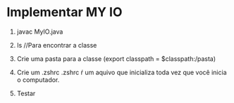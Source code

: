 # Implementar MY IO

1. javac MyIO.java

2. ls //Para encontrar a classe

3. Crie uma pasta para a classe (export classpath = $classpath:/pasta)

4.  Crie um .zshrc
    .zshrc ŕ um aquivo que inicializa toda vez que você inicia o computador.

6.  Testar
